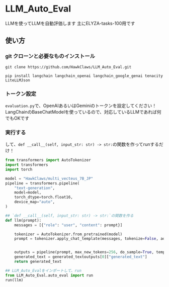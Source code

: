 # LLM_Auto_Eval

LLMを使ってLLMを自動評価します
主にELYZA-tasks-100用です

## 使い方

### git クローンと必要なものインストール

`git clone https://github.com/HawkClaws/LLM_Auto_Eval.git`

`pip install langchain langchain_openai langchain_google_genai tenacity LiteLLMJson`


### トークン設定

`evaluation.py`で、OpenAIあるいはGeminiのトークンを設定してください！  
LangChainのBaseChatModelを使っているので、対応しているLLMであれば何でもOKです

### 実行する
して、`def __call__(self, input_str: str) -> str:`の関数を作ってrunするだけ！

```python
from transformers import AutoTokenizer
import transformers
import torch

model = "HawkClaws/multi_vecteus_7B_JP"
pipeline = transformers.pipeline(
    "text-generation",
    model=model,
    torch_dtype=torch.float16,
    device_map="auto",
)

## `def __call__(self, input_str: str) -> str:`の関数を作る
def llm(prompt):
    messages = [{"role": "user", "content": prompt}]

    tokenizer = AutoTokenizer.from_pretrained(model)
    prompt = tokenizer.apply_chat_template(messages, tokenize=False, add_generation_prompt=True)


    outputs = pipeline(prompt, max_new_tokens=256, do_sample=True, temperature=0.7, top_k=50, top_p=0.95)
    generated_text = generated_textoutputs[0]["generated_text"]
    return generated_text

## LLM_Auto_Evalをインポートして、run
from LLM_Auto_Eval.auto_eval import run
run(llm)
```

##